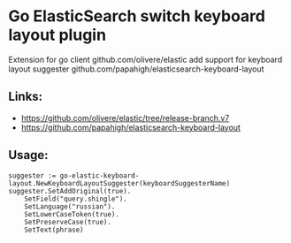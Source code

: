# Go ElasticSearch switch keyboard layout plugin

Extension for go client github.com/olivere/elastic add support for keyboard layout suggester github.com/papahigh/elasticsearch-keyboard-layout

## Links:
- https://github.com/olivere/elastic/tree/release-branch.v7
- https://github.com/papahigh/elasticsearch-keyboard-layout

## Usage:
```
suggester := go-elastic-keyboard-layout.NewKeyboardLayoutSuggester(keyboardSuggesterName)
suggester.SetAddOriginal(true).
	SetField("query.shingle").
	SetLanguage("russian").
	SetLowerCaseToken(true).
	SetPreserveCase(true).
	SetText(phrase)
```
